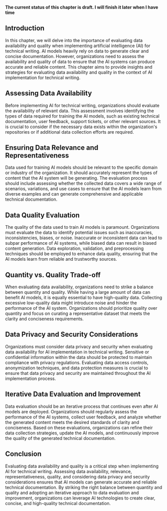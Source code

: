 **The current status of this chapter is draft. I will finish it later when I have time**

Introduction
------------

In this chapter, we will delve into the importance of evaluating data availability and quality when implementing artificial intelligence (AI) for technical writing. AI models heavily rely on data to generate clear and concise documentation. However, organizations need to assess the availability and quality of data to ensure that the AI systems can produce accurate and reliable content. This chapter aims to provide insights and strategies for evaluating data availability and quality in the context of AI implementation for technical writing.

Assessing Data Availability
---------------------------

Before implementing AI for technical writing, organizations should evaluate the availability of relevant data. This assessment involves identifying the types of data required for training the AI models, such as existing technical documentation, user feedback, support tickets, or other relevant sources. It is crucial to consider if the necessary data exists within the organization's repositories or if additional data collection efforts are required.

Ensuring Data Relevance and Representativeness
----------------------------------------------

Data used for training AI models should be relevant to the specific domain or industry of the organization. It should accurately represent the types of content that the AI system will be generating. The evaluation process should include assessing whether the collected data covers a wide range of scenarios, variations, and use cases to ensure that the AI models learn from diverse examples and can generate comprehensive and applicable technical documentation.

Data Quality Evaluation
-----------------------

The quality of the data used to train AI models is paramount. Organizations must evaluate the data to identify potential issues such as inaccuracies, inconsistencies, biases, or noise. Inaccurate or inconsistent data can lead to subpar performance of AI systems, while biased data can result in biased content generation. Data exploration, validation, and preprocessing techniques should be employed to enhance data quality, ensuring that the AI models learn from reliable and trustworthy sources.

Quantity vs. Quality Trade-off
------------------------------

When evaluating data availability, organizations need to strike a balance between quantity and quality. While having a large amount of data can benefit AI models, it is equally essential to have high-quality data. Collecting excessive low-quality data might introduce noise and hinder the performance of the AI system. Organizations should prioritize quality over quantity and focus on curating a representative dataset that meets the clarity and conciseness requirements.

Data Privacy and Security Considerations
----------------------------------------

Organizations must consider data privacy and security when evaluating data availability for AI implementation in technical writing. Sensitive or confidential information within the data should be protected to maintain compliance with privacy regulations. Evaluating data access controls, anonymization techniques, and data protection measures is crucial to ensure that data privacy and security are maintained throughout the AI implementation process.

Iterative Data Evaluation and Improvement
-----------------------------------------

Data evaluation should be an iterative process that continues even after AI models are deployed. Organizations should regularly assess the performance of the AI systems, collect user feedback, and analyze whether the generated content meets the desired standards of clarity and conciseness. Based on these evaluations, organizations can refine their data collection strategies, update the AI models, and continuously improve the quality of the generated technical documentation.

Conclusion
----------

Evaluating data availability and quality is a critical step when implementing AI for technical writing. Assessing data availability, relevance, representativeness, quality, and considering data privacy and security considerations ensures that AI models can generate accurate and reliable technical documentation. By striking the right balance between quantity and quality and adopting an iterative approach to data evaluation and improvement, organizations can leverage AI technologies to create clear, concise, and high-quality technical documentation.
